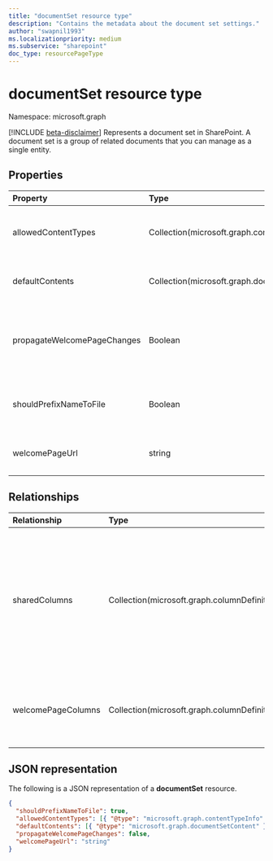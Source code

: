 ```yaml
---
title: "documentSet resource type"
description: "Contains the metadata about the document set settings."
author: "swapnil1993"
ms.localizationpriority: medium
ms.subservice: "sharepoint"
doc_type: resourcePageType
---
```


# documentSet resource type

Namespace: microsoft.graph

[!INCLUDE [beta-disclaimer](../../includes/beta-disclaimer.md)]
Represents a document set in SharePoint. A document set is a group of related documents that you can manage as a single entity.

## Properties

| Property                    | Type                                           | Description                                                                                                                       |
| :-------------------------- | :--------------------------------------------- | :-------------------------------------------------------------------------------------------------------------------------------- |
| allowedContentTypes         | Collection(microsoft.graph.contentTypeInfo)    | Content types allowed in document set.                                                                                            |
| defaultContents             | Collection(microsoft.graph.documentSetContent) | Default contents of document set.                                                                                                 |
| propagateWelcomePageChanges | Boolean                                        | Indicates whether to add the name of the document set to each file name.                                                          |
| shouldPrefixNameToFile      | Boolean                                        | Add the name of the Document Set to each file name.                                                                               |
| welcomePageUrl              | string                                         | Welcome page absolute URL.                                                                                                        |

## Relationships

| Relationship   | Type                      | Description
|:----------------|:--------------------------|:-------------------------------
| sharedColumns       | Collection(microsoft.graph.columnDefinition) | Columns edited on the document set that synchronize to all documents in the set. These are read-only on the documents themselves. 
| welcomePageColumns  | Collection(microsoft.graph.columnDefinition)  | Specifies columns to show on the welcome page for the document set.

## JSON representation

The following is a JSON representation of a **documentSet** resource.

<!-- { "blockType": "resource", "@odata.type": "microsoft.graph.documentSet" } -->

```json
{
  "shouldPrefixNameToFile": true,
  "allowedContentTypes": [{ "@type": "microsoft.graph.contentTypeInfo" }],
  "defaultContents": [{ "@type": "microsoft.graph.documentSetContent" }],
  "propagateWelcomePageChanges": false,
  "welcomePageUrl": "string"
}
```

[contentTypeInfo]: contentTypeInfo.md
[documentSetContent]: documentsetcontent.md
